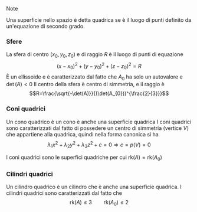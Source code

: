 >[!note]
>Una superficie nello spazio è detta quadrica se è il luogo di punti definito da un'equazione di secondo grado.

### Sfere
La sfera di centro $(x_{0},y_{0},z_{0})$ e di raggio $R$ è il luogo di punti di equazione $$(x-x_{0})^{2}+(y-y_{0})^{2}+(z-z_{0})^{2}=R$$
È un ellissoide e è caratterizzato dal fatto che $A_{0}$ ha solo un autovalore e $\det(A)<0$
Il centro della sfera è centro di simmetria, e il raggio è $$R=\frac{\sqrt{-\det(A)}}{(\det(A_{0}))^{\frac{2}{3}}}$$

### Coni quadrici
Un cono quadrico è un cono è anche una superficie quadrica I coni quadrici sono caratterizzati dal fatto di possedere un centro di simmetria (vertice $V$) che appartiene alla quadrica, quindi nella forma canonica si ha $$\lambda_{1}x^{2}+\lambda_{2}y^{2}+\lambda_{3}z^{2}+c=0\Rightarrow c=p(V)=0$$

I coni quadrici sono le superfici quadriche per cui $\text{rk}(A)=\text{rk}(A_{0})$

### Cilindri quadrici
Un cilindro quadrico è un cilindro che è anche una superficie quadrica. I cilindri quadrici sono caratterizzati dal fatto che $$\text{rk}(A)\leq3\qquad\text{rk}(A_{0})\leq2$$
